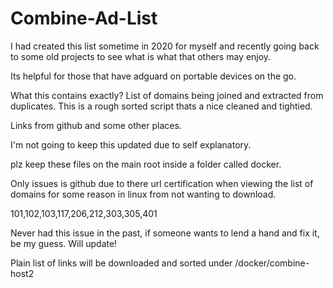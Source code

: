 # Combine-Ad-List
I had created this list sometime in 2020 for myself and recently going back to some old projects to see what is what that others may enjoy.

Its helpful for those that have adguard on portable devices on the go.


What this contains exactly? List of domains being joined and extracted from duplicates. This is a rough sorted script thats a nice cleaned and tightied.

Links from github and some other places.

I'm not going to keep this updated due to self explanatory.

plz keep these files on the main root inside a folder called docker.

Only issues is github due to there url certification when viewing the list of domains for some reason in linux from not wanting to download.

101,102,103,117,206,212,303,305,401

Never had this issue in the past, if someone wants to lend a hand and fix it, be my guess. Will update!


Plain list of links will be downloaded and sorted under /docker/combine-host2 
